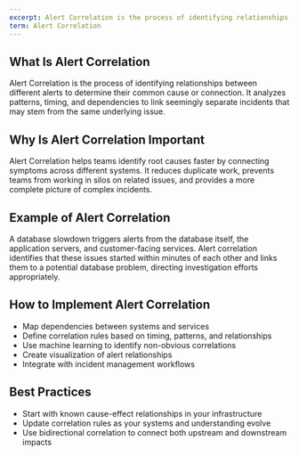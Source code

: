 ```yaml
---
excerpt: Alert Correlation is the process of identifying relationships between different alerts to determine their common cause or connection.
term: Alert Correlation
---
```

## What Is Alert Correlation

Alert Correlation is the process of identifying relationships between different alerts to determine their common cause or connection. It analyzes patterns, timing, and dependencies to link seemingly separate incidents that may stem from the same underlying issue.

## Why Is Alert Correlation Important

Alert Correlation helps teams identify root causes faster by connecting symptoms across different systems. It reduces duplicate work, prevents teams from working in silos on related issues, and provides a more complete picture of complex incidents.

## Example of Alert Correlation

A database slowdown triggers alerts from the database itself, the application servers, and customer-facing services. Alert correlation identifies that these issues started within minutes of each other and links them to a potential database problem, directing investigation efforts appropriately.

## How to Implement Alert Correlation

- Map dependencies between systems and services
- Define correlation rules based on timing, patterns, and relationships
- Use machine learning to identify non-obvious correlations
- Create visualization of alert relationships
- Integrate with incident management workflows

## Best Practices

- Start with known cause-effect relationships in your infrastructure
- Update correlation rules as your systems and understanding evolve
- Use bidirectional correlation to connect both upstream and downstream impacts